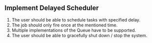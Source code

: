 ## Implement Delayed Scheduler

1. The user should be able to schedule tasks with specified delay.
2. The job should only fire once at the mentioned time.
3. Multiple implementations of the Queue have to be supported.
4. The user should be able to gracefully shut down / stop the system.
